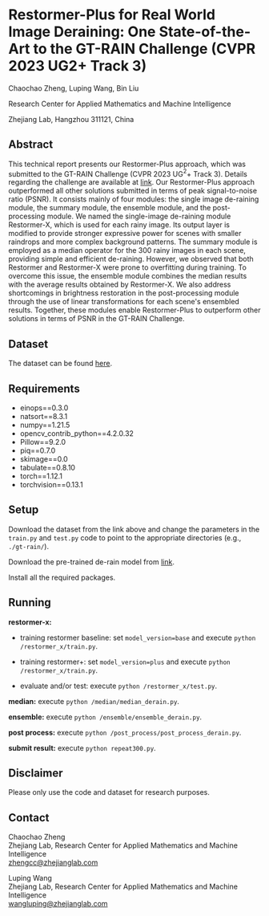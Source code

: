 # Restormer-Plus for Real World Image Deraining: One State-of-the-Art to the GT-RAIN Challenge (CVPR 2023 UG2+ Track 3)
Chaochao Zheng, Luping Wang, Bin Liu

Research Center for Applied Mathematics and Machine Intelligence

Zhejiang Lab, Hangzhou 311121, China

[//]: # (## Technical Report Link)

[//]: # ([xx]&#40;xxx&#41;)

## Abstract
This technical report presents our Restormer-Plus approach, which was submitted to the GT-RAIN Challenge (CVPR 2023 UG$^2$+ Track 3). Details regarding the challenge are available at [link](http://cvpr2023.ug2challenge.org/track3.html). Our Restormer-Plus approach outperformed all other solutions submitted in terms of peak signal-to-noise ratio (PSNR). It consists mainly of four modules: the single image de-raining module, the summary module, the ensemble module, and the post-processing module. We named the single-image de-raining module Restormer-X, which is used for each rainy image. Its output layer is modified to provide stronger expressive power for scenes with smaller raindrops and more complex background patterns. The summary module is employed as a median operator for the 300 rainy images in each scene, providing simple and efficient de-raining. However, we observed that both Restormer and Restormer-X were prone to overfitting during training. To overcome this issue, the ensemble module combines the median results with the average results obtained by Restormer-X. We also address shortcomings in brightness restoration in the post-processing module through the use of linear transformations for each scene's ensembled results. Together, these modules enable Restormer-Plus to outperform other solutions in terms of PSNR in the GT-RAIN Challenge.

## Dataset
The dataset can be found [here](https://drive.google.com/drive/folders/1NSRl954QPcGIgoyJa_VjQwh_gEaHWPb8).

## Requirements

- einops==0.3.0
- natsort==8.3.1
- numpy==1.21.5
- opencv_contrib_python==4.2.0.32
- Pillow==9.2.0
- piq==0.7.0
- skimage==0.0
- tabulate==0.8.10
- torch==1.12.1
- torchvision==0.13.1

## Setup
Download the dataset from the link above and change the parameters in the ```train.py``` and ```test.py``` code to point to the appropriate directories (e.g., ```./gt-rain/```).

Download the pre-trained de-rain model from [link](https://drive.google.com/drive/folders/1ZEDDEVW0UgkpWi-N4Lj_JUoVChGXCu_u).

Install all the required packages.

## Running
**restormer-x:**

- training restormer baseline: set ```model_version=base``` and execute ```python /restormer_x/train.py```.

- training restormer+: set ```model_version=plus``` and execute ```python /restormer_x/train.py```.

- evaluate and/or test: execute ```python /restormer_x/test.py```.

**median:** execute ```python /median/median_derain.py```.

**ensemble:** execute ```python /ensemble/ensemble_derain.py```.

**post process:** execute ```python /post_process/post_process_derain.py```.

**submit result:** execute ```python repeat300.py```.


## Disclaimer
Please only use the code and dataset for research purposes.

## Contact
Chaochao Zheng</br>
Zhejiang Lab, Research Center for Applied Mathematics and Machine Intelligence</br>
zhengcc@zhejianglab.com

Luping Wang</br>
Zhejiang Lab, Research Center for Applied Mathematics and Machine Intelligence</br>
wangluping@zhejianglab.com

